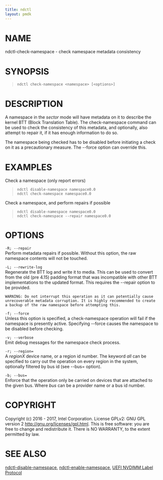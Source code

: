 ```yaml
---
title: ndctl
layout: pmdk
---
```


NAME
====

ndctl-check-namespace - check namespace metadata consistency

SYNOPSIS
========

>     ndctl check-namespace <namespace> [<options>]

DESCRIPTION
===========

A namespace in the *sector* mode will have metadata on it to describe the kernel BTT (Block Translation Table). The check-namespace command can be used to check the consistency of this metadata, and optionally, also attempt to repair it, if it has enough information to do so.

The namespace being checked has to be disabled before initiating a check on it as a precautionary measure. The --force option can override this.

EXAMPLES
========

Check a namespace (only report errors)

>     ndctl disable-namespace namespace0.0
>     ndctl check-namespace namespace0.0

Check a namespace, and perform repairs if possible

>     ndctl disable-namespace namespace0.0
>     ndctl check-namespace --repair namespace0.0

OPTIONS
=======

`-R; --repair`  
Perform metadata repairs if possible. Without this option, the raw namespace contents will not be touched.

`-L; --rewrite-log`  
Regenerate the BTT log and write it to media. This can be used to convert from the old (pre 4.15) padding format that was incompatible with other BTT implementations to the updated format. This requires the --repair option to be provided.

    WARNING: Do not interrupt this operation as it can potentially cause
    unrecoverable metadata corruption. It is highly recommended to create
    a backup of the raw namespace before attempting this.

`-f; --force`  
Unless this option is specified, a check-namespace operation will fail if the namespace is presently active. Specifying --force causes the namespace to be disabled before checking.

`-v; --verbose`  
Emit debug messages for the namespace check process.

`-r; --region=`  
A *regionX* device name, or a region id number. The keyword *all* can be specified to carry out the operation on every region in the system, optionally filtered by bus id (see --bus= option).

`-b; --bus=`  
Enforce that the operation only be carried on devices that are attached to the given bus. Where *bus* can be a provider name or a bus id number.

COPYRIGHT
=========

Copyright (c) 2016 - 2017, Intel Corporation. License GPLv2: GNU GPL version 2 <http://gnu.org/licenses/gpl.html>. This is free software: you are free to change and redistribute it. There is NO WARRANTY, to the extent permitted by law.

SEE ALSO
========

[ndctl-disable-namespace](ndctl-disable-namespace.md), [ndctl-enable-namespace](ndctl-enable-namespace.md), [UEFI NVDIMM Label Protocol](http://www.uefi.org/sites/default/files/resources/UEFI_Spec_2_7.pdf)
